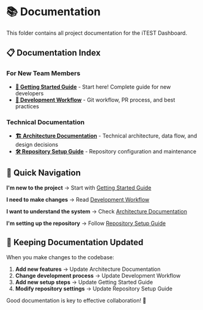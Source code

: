 # 📚 Documentation

This folder contains all project documentation for the iTEST Dashboard.

## 📋 Documentation Index

### For New Team Members
- **[🚀 Getting Started Guide](01-GETTING-STARTED.md)** - Start here! Complete guide for new developers
- **[🔄 Development Workflow](02-DEVELOPMENT-WORKFLOW.md)** - Git workflow, PR process, and best practices

### Technical Documentation
- **[🏗️ Architecture Documentation](03-ARCHITECTURE.md)** - Technical architecture, data flow, and design decisions
- **[🛠️ Repository Setup Guide](04-REPOSITORY-SETUP.md)** - Repository configuration and maintenance

## 🎯 Quick Navigation

**I'm new to the project** → Start with [Getting Started Guide](01-GETTING-STARTED.md)

**I need to make changes** → Read [Development Workflow](02-DEVELOPMENT-WORKFLOW.md)

**I want to understand the system** → Check [Architecture Documentation](03-ARCHITECTURE.md)

**I'm setting up the repository** → Follow [Repository Setup Guide](04-REPOSITORY-SETUP.md)

## 📝 Keeping Documentation Updated

When you make changes to the codebase:

1. **Add new features** → Update Architecture Documentation
2. **Change development process** → Update Development Workflow
3. **Add new setup steps** → Update Getting Started Guide
4. **Modify repository settings** → Update Repository Setup Guide

Good documentation is key to effective collaboration! 🤝 